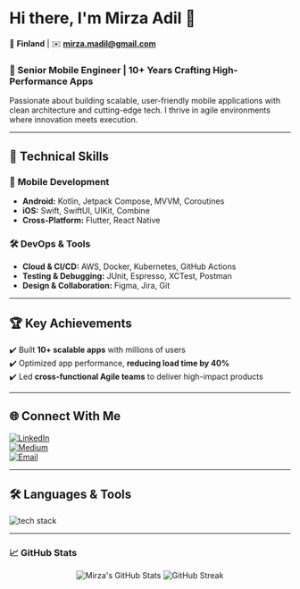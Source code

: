 # Hi there, I'm Mirza Adil 👋

📍 **Finland** | ✉️ **mirza.madil@gmail.com**  

### 🚀 Senior Mobile Engineer | 10+ Years Crafting High-Performance Apps  

Passionate about building scalable, user-friendly mobile applications with clean architecture and cutting-edge tech. I thrive in agile environments where innovation meets execution.  

---

## 🔧 **Technical Skills**  

### 📱 **Mobile Development**  
- **Android:** Kotlin, Jetpack Compose, MVVM, Coroutines  
- **iOS:** Swift, SwiftUI, UIKit, Combine  
- **Cross-Platform:** Flutter, React Native  

### 🛠️ **DevOps & Tools**  
- **Cloud & CI/CD:** AWS, Docker, Kubernetes, GitHub Actions  
- **Testing & Debugging:** JUnit, Espresso, XCTest, Postman  
- **Design & Collaboration:** Figma, Jira, Git  

---

## 🏆 **Key Achievements**  
✔️ Built **10+ scalable apps** with millions of users  
✔️ Optimized app performance, **reducing load time by 40%**  
✔️ Led **cross-functional Agile teams** to deliver high-impact products  

---

## 🌐 **Connect With Me**  
[![LinkedIn](https://img.shields.io/badge/LinkedIn-0A66C2?style=for-the-badge&logo=linkedin&logoColor=white)](https://www.linkedin.com/in/mirzaadil/?originalSubdomain=pk)  
[![Medium](https://img.shields.io/badge/Medium-12100E?style=for-the-badge&logo=medium&logoColor=white)](https://mirzaadil.medium.com/)  
[![Email](https://img.shields.io/badge/Gmail-EA4335?style=for-the-badge&logo=gmail&logoColor=white)](mailto:mirza.madil@gmail.com)  

---

## 🛠️ **Languages & Tools**  
<p align="left">  
  <img src="https://skillicons.dev/icons?i=kotlin,swift,dart,flutter,react,js,java,aws,docker,kubernetes,git,github,figma,postman,firebase,mysql,linux&perline=9" alt="tech stack" />  
</p>  

---

### 📈 **GitHub Stats**  
<p align="center">  
  <img src="https://github-readme-stats.vercel.app/api?username=mirzaadil&show_icons=true&theme=radical" alt="Mirza's GitHub Stats" />  
  <img src="https://github-readme-streak-stats.herokuapp.com/?user=mirzaadil&theme=radical" alt="GitHub Streak" />  </p>  

